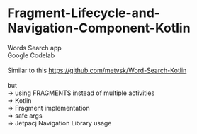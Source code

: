 # Fragment-Lifecycle-and-Navigation-Component-Kotlin <br>
Words Search app <br>
Google Codelab <br> <br>
Similar to this https://github.com/metvsk/Word-Search-Kotlin<br>
<br>but<br>-> using FRAGMENTS instead of multiple activities<br>
=> Kotlin <br>
=> Fragment implementation <br>
=> safe args <br>
=> Jetpacj Navigation Library usage <br>

